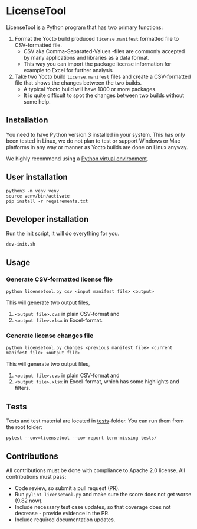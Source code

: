 # LicenseTool

LicenseTool is a Python program that has two primary functions:

1. Format the Yocto build produced `license.manifest` formatted file to CSV-formatted file.
    - CSV aka Comma-Separated-Values -files are commonly accepted by many applications and libraries as a data format.
    - This way you can import the package license information for example to Excel for further analysis
1. Take two Yocto build `license.manifest` files and create a CSV-formatted file that shows the changes between the two builds.
    - A typical Yocto build will have 1000 or more packages.
    - It is quite difficult to spot the changes between two builds without some help.

## Installation

You need to have Python version 3 installed in your system. This has only been tested in Linux, we do not plan to test or support Windows or Mac platforms in any way or manner as Yocto builds are done on Linux anyway.

We highly recommend using a [Python virtual environment](https://docs.python.org/3/tutorial/venv.html).

## User installation

```
python3 -m venv venv
source venv/bin/activate
pip install -r requirements.txt
```

## Developer installation

Run the init script, it will do everything for you.

```
dev-init.sh
```


## Usage

### Generate CSV-formatted license file

`python licensetool.py csv <input manifest file> <output>`

This will generate two output files,

1. `<output file>.cvs` in plain CSV-format and
1. `<output file>.xlsx` in Excel-format.

### Generate license changes file

`python licensetool.py changes <previous manifest file> <current manifest file> <output file>`

This will generate two output files,

1. `<output file>.cvs` in plain CSV-format and
1. `<output file>.xlsx` in Excel-format, which has some highlights and filters.

## Tests

Tests and test material are located in [tests](tests)-folder.
You can run them from the root folder:

```
pytest --cov=licensetool --cov-report term-missing tests/
```

## Contributions

All contributions must be done with compliance to Apache 2.0 license.
All contributions must pass:
- Code review, so submit a pull request (PR).
- Run `pylint licensetool.py` and make sure the score does not get worse (9.82 now).
- Include necessary test case updates, so that coverage does not decrease - provide evidence in the PR.
- Include required documentation updates.
